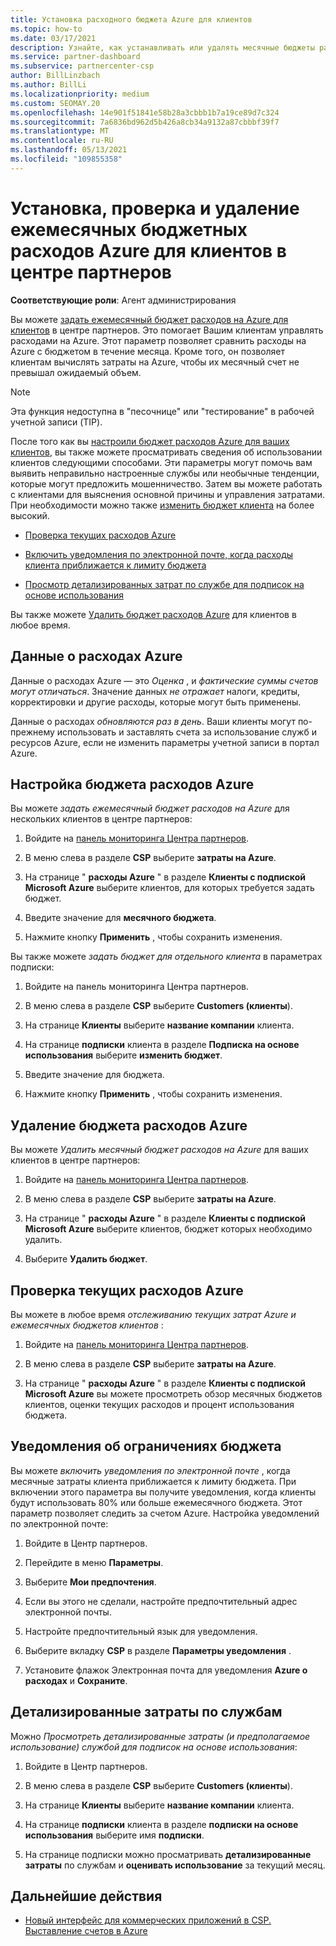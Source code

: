 ```yaml
---
title: Установка расходного бюджета Azure для клиентов
ms.topic: how-to
ms.date: 03/17/2021
description: Узнайте, как устанавливать или удалять месячные бюджеты расходов на Azure для клиентов, а также просматривать данные о расходах Azure и задавать уведомления, связанные с бюджетом.
ms.service: partner-dashboard
ms.subservice: partnercenter-csp
author: BillLinzbach
ms.author: BillLi
ms.localizationpriority: medium
ms.custom: SEOMAY.20
ms.openlocfilehash: 14e901f51841e58b28a3cbbb1b7a19ce89d7c324
ms.sourcegitcommit: 7a6836bd962d5b426a8cb34a9132a87cbbbf39f7
ms.translationtype: MT
ms.contentlocale: ru-RU
ms.lasthandoff: 05/13/2021
ms.locfileid: "109855358"
---
```

# <a name="set-check-or-remove-monthly-azure-spending-budgets-for-customers-in-partner-center"></a>Установка, проверка и удаление ежемесячных бюджетных расходов Azure для клиентов в центре партнеров

**Соответствующие роли**: Агент администрирования

Вы можете [задать ежемесячный бюджет расходов на Azure для клиентов](#set-azure-spending-budget) в центре партнеров. Это помогает Вашим клиентам управлять расходами на Azure. Этот параметр позволяет сравнить расходы на Azure с бюджетом в течение месяца. Кроме того, он позволяет клиентам вычислять затраты на Azure, чтобы их месячный счет не превышал ожидаемый объем.

> [!NOTE]  
> Эта функция недоступна в "песочнице" или "тестирование" в рабочей учетной записи (TIP).

После того как вы [настроили бюджет расходов Azure для ваших клиентов](#set-azure-spending-budget), вы также можете просматривать сведения об использовании клиентов следующими способами. Эти параметры могут помочь вам выявить неправильно настроенные службы или необычные тенденции, которые могут предложить мошенничество. Затем вы можете работать с клиентами для выяснения основной причины и управления затратами. При необходимости можно также [изменить бюджет клиента](#set-azure-spending-budget) на более высокий.

- [Проверка текущих расходов Azure](#check-current-azure-spending)

- [Включить уведомления по электронной почте, когда расходы клиента приближается к лимиту бюджета](#notifications-for-budget-limits)

- [Просмотр детализированных затрат по службе для подписок на основе использования](#itemized-costs-by-service)

Вы также можете [Удалить бюджет расходов Azure](#remove-azure-spending-budget) для клиентов в любое время.

## <a name="azure-spending-data"></a>Данные о расходах Azure

Данные о расходах Azure — это *Оценка* , и *фактические суммы счетов могут отличаться*. Значение данных *не отражает* налоги, кредиты, корректировки и другие расходы, которые могут быть применены.

Данные о расходах *обновляются раз в день*. Ваши клиенты могут по-прежнему использовать и заставлять счета за использование служб и ресурсов Azure, если не изменить параметры учетной записи в портал Azure.

## <a name="set-azure-spending-budget"></a>Настройка бюджета расходов Azure

Вы можете *задать ежемесячный бюджет расходов на Azure* для нескольких клиентов в центре партнеров:

1. Войдите на [панель мониторинга Центра партнеров](https://partner.microsoft.com/dashboard/).

2. В меню слева в разделе **CSP** выберите **затраты на Azure**.

3. На странице " **расходы Azure** " в разделе **Клиенты с подпиской Microsoft Azure** выберите клиентов, для которых требуется задать бюджет.

4. Введите значение для **месячного бюджета**.

5. Нажмите кнопку **Применить** , чтобы сохранить изменения.

Вы также можете *задать бюджет для отдельного клиента* в параметрах подписки:

1. Войдите на панель мониторинга Центра партнеров.

2. В меню слева в разделе **CSP** выберите **Customers (клиенты**).

3. На странице **Клиенты** выберите **название компании** клиента.

4. На странице **подписки** клиента в разделе **Подписка на основе использования** выберите **изменить бюджет**.

5. Введите значение для бюджета.

6. Нажмите кнопку **Применить** , чтобы сохранить изменения.

## <a name="remove-azure-spending-budget"></a>Удаление бюджета расходов Azure

Вы можете *Удалить месячный бюджет расходов на Azure* для ваших клиентов в центре партнеров:

1. Войдите на [панель мониторинга Центра партнеров](https://partner.microsoft.com/dashboard/).

2. В меню слева в разделе **CSP** выберите **затраты на Azure**.

3. На странице " **расходы Azure** " в разделе **Клиенты с подпиской Microsoft Azure** выберите клиентов, бюджет которых необходимо удалить.

4. Выберите **Удалить бюджет**.

## <a name="check-current-azure-spending"></a>Проверка текущих расходов Azure

Вы можете в любое время *отслеживанию текущих затрат Azure и ежемесячных бюджетов клиентов* :

1. Войдите на [панель мониторинга Центра партнеров](https://partner.microsoft.com/dashboard/).

2. В меню слева в разделе **CSP** выберите **затраты на Azure**.

3. На странице " **расходы Azure** " в разделе **Клиенты с подпиской Microsoft Azure** вы можете просмотреть обзор месячных бюджетов клиентов, оценки текущих расходов и процент использования бюджета.

## <a name="notifications-for-budget-limits"></a>Уведомления об ограничениях бюджета

Вы можете *включить уведомления по электронной почте* , когда месячные затраты клиента приближается к лимиту бюджета. При включении этого параметра вы получите уведомления, когда клиенты будут использовать 80% или больше ежемесячного бюджета. Этот параметр позволяет следить за счетом Azure. Настройка уведомлений по электронной почте:

1. Войдите в Центр партнеров.

2. Перейдите в меню **Параметры**.

3. Выберите **Мои предпочтения**.

4. Если вы этого не сделали, настройте предпочтительный адрес электронной почты.

5. Настройте предпочтительный язык для уведомления.

6. Выберите вкладку **CSP** в разделе **Параметры уведомления** .

7. Установите флажок Электронная почта для уведомления **Azure о расходах** и **Сохраните**.


## <a name="itemized-costs-by-service"></a>Детализированные затраты по службам

Можно *Просмотреть детализированные затраты (и предполагаемое использование) службой для подписок на основе использования*:

1. Войдите в Центр партнеров.

2. В меню слева в разделе **CSP** выберите **Customers (клиенты**).

3. На странице **Клиенты** выберите **название компании** клиента.

4. На странице **подписки** клиента в разделе **подписки на основе использования** выберите имя **подписки**.

5. На странице подписки можно просматривать **детализированные затраты** по службам и **оценивать использование** за текущий месяц.


## <a name="next-steps"></a>Дальнейшие действия

- [Новый интерфейс для коммерческих приложений в CSP. Выставление счетов в Azure](azure-plan-billing.md)

